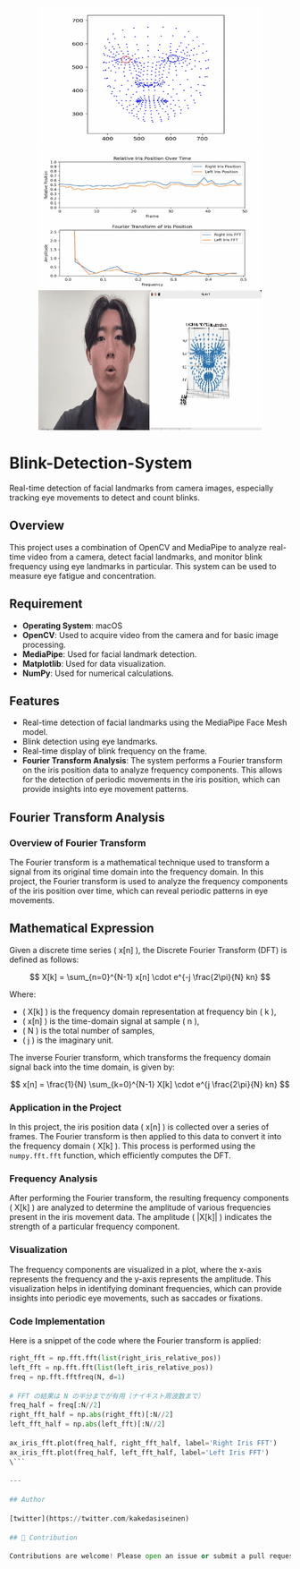 <p align="center">
  <img src="https://raw.githubusercontent.com/s0ma0000/Blink-Detection-System/main/image/figure1.png" width="400" height="250">
  <img src="https://raw.githubusercontent.com/s0ma0000/Blink-Detection-System/main/image/figure2.png" width="400" height="250">
  <img src="https://raw.githubusercontent.com/s0ma0000/Blink-Detection-System/main/gif1.gif" width="400" height="250">
</p>

# Blink-Detection-System
Real-time detection of facial landmarks from camera images, especially tracking eye movements to detect and count blinks.

## Overview

This project uses a combination of OpenCV and MediaPipe to analyze real-time video from a camera, detect facial landmarks, and monitor blink frequency using eye landmarks in particular. This system can be used to measure eye fatigue and concentration.

## Requirement

- **Operating System**: macOS
- **OpenCV**: Used to acquire video from the camera and for basic image processing.
- **MediaPipe**: Used for facial landmark detection.
- **Matplotlib**: Used for data visualization.
- **NumPy**: Used for numerical calculations.

## Features

- Real-time detection of facial landmarks using the MediaPipe Face Mesh model.
- Blink detection using eye landmarks.
- Real-time display of blink frequency on the frame.
- **Fourier Transform Analysis**: The system performs a Fourier transform on the iris position data to analyze frequency components. This allows for the detection of periodic movements in the iris position, which can provide insights into eye movement patterns.

## Fourier Transform Analysis

### Overview of Fourier Transform

The Fourier transform is a mathematical technique used to transform a signal from its original time domain into the frequency domain. In this project, the Fourier transform is used to analyze the frequency components of the iris position over time, which can reveal periodic patterns in eye movements.

## Mathematical Expression

Given a discrete time series \( x[n] \), the Discrete Fourier Transform (DFT) is defined as follows:

$$
X[k] = \sum_{n=0}^{N-1} x[n] \cdot e^{-j \frac{2\pi}{N} kn}
$$

Where:

- \( X[k] \) is the frequency domain representation at frequency bin \( k \),
- \( x[n] \) is the time-domain signal at sample \( n \),
- \( N \) is the total number of samples,
- \( j \) is the imaginary unit.

The inverse Fourier transform, which transforms the frequency domain signal back into the time domain, is given by:

$$
x[n] = \frac{1}{N} \sum_{k=0}^{N-1} X[k] \cdot e^{j \frac{2\pi}{N} kn}
$$


### Application in the Project

In this project, the iris position data \( x[n] \) is collected over a series of frames. The Fourier transform is then applied to this data to convert it into the frequency domain \( X[k] \). This process is performed using the `numpy.fft.fft` function, which efficiently computes the DFT.

### Frequency Analysis

After performing the Fourier transform, the resulting frequency components \( X[k] \) are analyzed to determine the amplitude of various frequencies present in the iris movement data. The amplitude \( |X[k]| \) indicates the strength of a particular frequency component.

### Visualization

The frequency components are visualized in a plot, where the x-axis represents the frequency and the y-axis represents the amplitude. This visualization helps in identifying dominant frequencies, which can provide insights into periodic eye movements, such as saccades or fixations.

### Code Implementation

Here is a snippet of the code where the Fourier transform is applied:

```python
right_fft = np.fft.fft(list(right_iris_relative_pos))
left_fft = np.fft.fft(list(left_iris_relative_pos))
freq = np.fft.fftfreq(N, d=1)

# FFT の結果は N の半分までが有用（ナイキスト周波数まで）
freq_half = freq[:N//2]
right_fft_half = np.abs(right_fft)[:N//2]
left_fft_half = np.abs(left_fft)[:N//2]

ax_iris_fft.plot(freq_half, right_fft_half, label='Right Iris FFT')
ax_iris_fft.plot(freq_half, left_fft_half, label='Left Iris FFT')
\```

---

## Author

[twitter](https://twitter.com/kakedasiseinen)

## 🐶 Contribution

Contributions are welcome! Please open an issue or submit a pull request.
